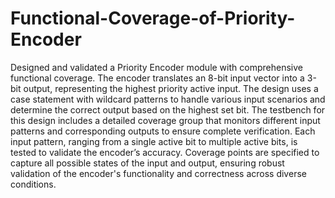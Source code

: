 # Functional-Coverage-of-Priority-Encoder
Designed and validated a Priority Encoder module with comprehensive functional coverage. The encoder translates an 8-bit input vector into a 3-bit output, representing the highest priority active input. The design uses a case statement with wildcard patterns to handle various input scenarios and determine the correct output based on the highest set bit. The testbench for this design includes a detailed coverage group that monitors different input patterns and corresponding outputs to ensure complete verification. Each input pattern, ranging from a single active bit to multiple active bits, is tested to validate the encoder’s accuracy. Coverage points are specified to capture all possible states of the input and output, ensuring robust validation of the encoder's functionality and correctness across diverse conditions.

